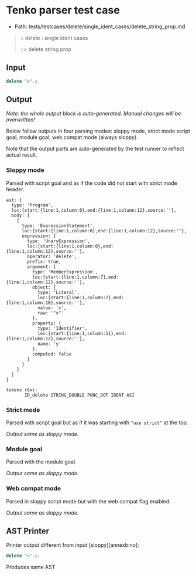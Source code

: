 # Tenko parser test case

- Path: tests/testcases/delete/single_ident_cases/delete_string_prop.md

> :: delete : single ident cases
>
> ::> delete string prop

## Input

`````js
delete "x".y
`````

## Output

_Note: the whole output block is auto-generated. Manual changes will be overwritten!_

Below follow outputs in four parsing modes: sloppy mode, strict mode script goal, module goal, web compat mode (always sloppy).

Note that the output parts are auto-generated by the test runner to reflect actual result.

### Sloppy mode

Parsed with script goal and as if the code did not start with strict mode header.

`````
ast: {
  type: 'Program',
  loc:{start:{line:1,column:0},end:{line:1,column:12},source:''},
  body: [
    {
      type: 'ExpressionStatement',
      loc:{start:{line:1,column:0},end:{line:1,column:12},source:''},
      expression: {
        type: 'UnaryExpression',
        loc:{start:{line:1,column:0},end:{line:1,column:12},source:''},
        operator: 'delete',
        prefix: true,
        argument: {
          type: 'MemberExpression',
          loc:{start:{line:1,column:7},end:{line:1,column:12},source:''},
          object: {
            type: 'Literal',
            loc:{start:{line:1,column:7},end:{line:1,column:10},source:''},
            value: 'x',
            raw: '"x"'
          },
          property: {
            type: 'Identifier',
            loc:{start:{line:1,column:11},end:{line:1,column:12},source:''},
            name: 'y'
          },
          computed: false
        }
      }
    }
  ]
}

tokens (6x):
       ID_delete STRING_DOUBLE PUNC_DOT IDENT ASI
`````

### Strict mode

Parsed with script goal but as if it was starting with `"use strict"` at the top.

_Output same as sloppy mode._

### Module goal

Parsed with the module goal.

_Output same as sloppy mode._

### Web compat mode

Parsed in sloppy script mode but with the web compat flag enabled.

_Output same as sloppy mode._

## AST Printer

Printer output different from input [sloppy][annexb:no]:

````js
delete "x".y;
````

Produces same AST
